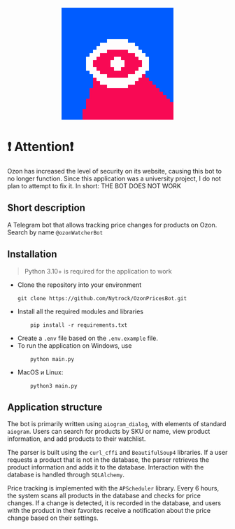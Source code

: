 <p align="center"><img src="OzonPrices.png" alt="Logo" width="256"></p>

# ❗ Attention❗ 
Ozon has increased the level of security on its website, causing this bot to no longer function. Since this application was a university project, I do not plan to attempt to fix it. In short: THE BOT DOES NOT WORK

## Short description
A Telegram bot that allows tracking price changes for products on Ozon. Search by name `@ozonWatcherBot`

## Installation
> Python 3.10+ is required for the application to work
- Clone the repository into your environment
	```shell
	git clone https://github.com/Nytrock/OzonPricesBot.git
	```
- Install all the required modules and libraries
	```
	    pip install -r requirements.txt
	```
- Create a `.env` file based on the `.env.example` file.
- To run the application on Windows, use
	```
	    python main.py
	```
- MacOS и Linux:
	```
	    python3 main.py
	```

## Application structure


The bot is primarily written using `aiogram_dialog`, with elements of standard `aiogram`. Users can search for products by SKU or name, view product information, and add products to their watchlist.

The parser is built using the `curl_cffi` and `BeautifulSoup4` libraries. If a user requests a product that is not in the database, the parser retrieves the product information and adds it to the database. Interaction with the database is handled through `SQLAlchemy`.

Price tracking is implemented with the `APScheduler` library. Every 6 hours, the system scans all products in the database and checks for price changes. 
If a change is detected, it is recorded in the database, and users with the product in their favorites receive a notification about the price change based on their settings.
